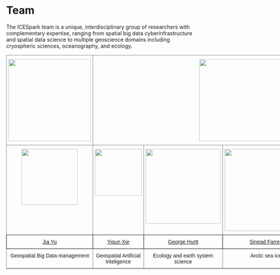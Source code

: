 # Team

The ICESpark team is a unique, interdisciplinary group of researchers with complementary expertise, ranging from spatial big data cyberinfrastructure and spatial data science to multiple geoscience domains including cryospheric sciences, oceanography, and ecology.

<style type="text/css">
.tg  {border-collapse:collapse;border-spacing:0;}
.tg td{border-color:black;border-style:solid;border-width:1px;font-family:Arial, sans-serif;font-size:14px;
  overflow:hidden;padding:10px 5px;word-break:normal;}
.tg th{border-color:black;border-style:solid;border-width:1px;font-family:Arial, sans-serif;font-size:14px;
  font-weight:normal;overflow:hidden;padding:10px 5px;word-break:normal;}
.tg .tg-baqh{text-align:center;vertical-align:top}
.tg .tg-c3ow{border-color:inherit;text-align:center;vertical-align:top}
</style>
<table class="tg" style="undefined;table-layout: fixed; width: 763px">
<colgroup>
<col style="width: 189px">
<col style="width: 147px">
<col style="width: 154px">
<col style="width: 135px">
<col style="width: 156px">
</colgroup>
<thead>
  <tr>
    <th class="tg-c3ow"><img src="http://support.mme.wsu.edu/useful%20bits/Logos/WSU-Logo-Primary_CMYK.png" width="220"></th>
    <th class="tg-c3ow" colspan="4"><img src="https://www.usmd.edu/images/featured_institutions/new/UMCP-Color.png" width="220"></th>
  </tr>
</thead>
<tbody>
  <tr>
    <td class="tg-c3ow"><img src="https://jiayuasu.github.io/author/jia-yu/avatar_hu154ce08dfaf959696bb06a4410c246bc_639435_270x270_fill_q90_lanczos_center.jpg" width="150"></td>
    <td class="tg-c3ow"><img src="https://terpconnect.umd.edu/~xie/Yiqun_2020.jpg" width="125"></td>
    <td class="tg-c3ow"><img src="https://geog.umd.edu/sites/geog.umd.edu/files/styles/width320/public/hurtt09.jpg?itok=9s9RaI0P" width="200"></td>
    <td class="tg-c3ow"><img src="https://geog.umd.edu/sites/geog.umd.edu/files/styles/width320/public/165_2019019headshots.sml_.JPG" width="220"></td>
    <td class="tg-c3ow"><img src="https://wenegrat.github.io/img/team/WENEGRAT_Jacob-thumb.jpg" width="200"></td>
  </tr>
  <tr>
    <td class="tg-baqh"><a href="https://jiayuasu.github.io/" target="_blank">Jia Yu</a></td>
    <td class="tg-baqh"><a href="https://terpconnect.umd.edu/~xie/index.html" target="_blank">Yiqun Xie</a></td>
    <td class="tg-baqh"><span style="font-weight:400;font-style:normal"><a href="https://geog.umd.edu/facultyprofile/hurtt/george" target="_blank">George Hurtt</a></span></td>
    <td class="tg-baqh"><span style="font-weight:400;font-style:normal"><a href="https://geog.umd.edu/facultyprofile/farrell/sinead-l." target="_blank">Sinead Farrell</a></span></td>
    <td class="tg-baqh"><span style="font-weight:400;font-style:normal"><a href="https://wenegrat.github.io/" target="_blank">Jacob Wenegrat</a></span></td>
  </tr>
  <tr>
    <td class="tg-c3ow">Geospatial Big Data management</td>
    <td class="tg-c3ow">Geospatial Artificial Inteligence</td>
    <td class="tg-c3ow">Ecology and earth system science</td>
    <td class="tg-c3ow">Arctic sea ice</td>
    <td class="tg-c3ow">Physical oceanography</td>
  </tr>
</tbody>
</table>
